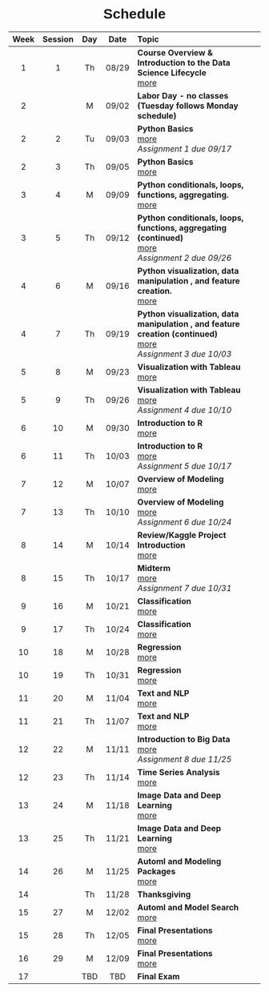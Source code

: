 <h1  style="font-family:  Verdana,  Geneva,  sans-serif;  text-align:center;">Schedule</h1> 

|  Week    |  Session  |    Day    |  Date    |  Topic  |
|  :---:  |  :-----:  |  :---:  |  :---:  |  :----  |
|  1  |  1  |  Th  |  08/29  |  **Course  Overview  &  Introduction  to  the  Data  Science  Lifecycle**  <br>  [more](https://rpi-data.github.io/course-intro-ml-app/sessions/session1/)  |
|  2  |    |  M  |  09/02  |  **Labor  Day  -  no  classes  (Tuesday  follows  Monday  schedule)**  <br>    |
|  2  |  2  |  Tu  |  09/03  |  **Python  Basics**  <br>  [more](https://rpi-data.github.io/course-intro-ml-app/sessions/session2/)  <br>  *Assignment  1  due  09/17*  <br>  |
|  2  |  3  |  Th  |  09/05  |  **Python  Basics**  <br>  [more](https://rpi-data.github.io/course-intro-ml-app/sessions/session3/)  |
|  3  |  4  |  M  |  09/09  |  **Python  conditionals,  loops,  functions,  aggregating.**  <br>  [more](https://rpi-data.github.io/course-intro-ml-app/sessions/session4/)  |
|  3  |  5  |  Th  |  09/12  |  **Python  conditionals,  loops,  functions,  aggregating  (continued)**  <br>  [more](https://rpi-data.github.io/course-intro-ml-app/sessions/session5/)  <br>  *Assignment  2  due  09/26*  <br>  |
|  4  |  6  |  M  |  09/16  |  **Python  visualization,  data  manipulation  ,  and  feature  creation.**  <br>  [more](https://rpi-data.github.io/course-intro-ml-app/sessions/session6/)  |
|  4  |  7  |  Th  |  09/19  |  **Python  visualization,  data  manipulation  ,  and  feature  creation  (continued)**  <br>  [more](https://rpi-data.github.io/course-intro-ml-app/sessions/session7/)  <br>  *Assignment  3  due  10/03*  <br>  |
|  5  |  8  |  M  |  09/23  |  **Visualization  with  Tableau**  <br>  [more](https://rpi-data.github.io/course-intro-ml-app/sessions/session8/)  |
|  5  |  9  |  Th  |  09/26  |  **Visualization  with  Tableau**  <br>  [more](https://rpi-data.github.io/course-intro-ml-app/sessions/session9/)  <br>  *Assignment  4  due  10/10*  <br>  |
|  6  |  10  |  M  |  09/30  |  **Introduction  to  R**  <br>  [more](https://rpi-data.github.io/course-intro-ml-app/sessions/session10/)  |
|  6  |  11  |  Th  |  10/03  |  **Introduction  to  R**  <br>  [more](https://rpi-data.github.io/course-intro-ml-app/sessions/session11/)  <br>  *Assignment  5  due  10/17*  <br>  |
|  7  |  12  |  M  |  10/07  |  **Overview  of  Modeling**  <br>  [more](https://rpi-data.github.io/course-intro-ml-app/sessions/session12/)  |
|  7  |  13  |  Th  |  10/10  |  **Overview  of  Modeling**  <br>  [more](https://rpi-data.github.io/course-intro-ml-app/sessions/session13/)  <br>  *Assignment  6  due  10/24*  <br>  |
|  8  |  14  |  M  |  10/14  |  **Review/Kaggle  Project  Introduction**  <br>  [more](https://rpi-data.github.io/course-intro-ml-app/sessions/session14/)  |
|  8  |  15  |  Th  |  10/17  |  **Midterm**  <br>  [more](https://rpi-data.github.io/course-intro-ml-app/sessions/session15/)  <br>  *Assignment  7  due  10/31*  <br>  |
|  9  |  16  |  M  |  10/21  |  **Classification**  <br>  [more](https://rpi-data.github.io/course-intro-ml-app/sessions/session16/)  |
|  9  |  17  |  Th  |  10/24  |  **Classification**  <br>  [more](https://rpi-data.github.io/course-intro-ml-app/sessions/session17/)  |
|  10  |  18  |  M  |  10/28  |  **Regression**  <br>  [more](https://rpi-data.github.io/course-intro-ml-app/sessions/session18/)  |
|  10  |  19  |  Th  |  10/31  |  **Regression**  <br>  [more](https://rpi-data.github.io/course-intro-ml-app/sessions/session19/)  |
|  11  |  20  |  M  |  11/04  |  **Text  and  NLP**  <br>  [more](https://rpi-data.github.io/course-intro-ml-app/sessions/session20/)  |
|  11  |  21  |  Th  |  11/07  |  **Text  and  NLP**  <br>  [more](https://rpi-data.github.io/course-intro-ml-app/sessions/session21/)  |
|  12  |  22  |  M  |  11/11  |  **Introduction  to  Big  Data**  <br>  [more](https://rpi-data.github.io/course-intro-ml-app/sessions/session22/)  <br>  *Assignment  8  due  11/25*  <br>  |
|  12  |  23  |  Th  |  11/14  |  **Time  Series  Analysis**  <br>  [more](https://rpi-data.github.io/course-intro-ml-app/sessions/session23/)  |
|  13  |  24  |  M  |  11/18  |  **Image  Data  and  Deep  Learning**  <br>  [more](https://rpi-data.github.io/course-intro-ml-app/sessions/session24/)  |
|  13  |  25  |  Th  |  11/21  |  **Image  Data  and  Deep  Learning**  <br>  [more](https://rpi-data.github.io/course-intro-ml-app/sessions/session25/)  |
|  14  |  26  |  M  |  11/25  |  **Automl  and  Modeling  Packages**  <br>  [more](https://rpi-data.github.io/course-intro-ml-app/sessions/session26/)  |
|  14  |    |  Th  |  11/28  |  **Thanksgiving**  <br>    |
|  15  |  27  |  M  |  12/02  |  **Automl  and  Model  Search**  <br>  [more](https://rpi-data.github.io/course-intro-ml-app/sessions/session27/)  |
|  15  |  28  |  Th  |  12/05  |  **Final  Presentations**  <br>  [more](https://rpi-data.github.io/course-intro-ml-app/sessions/session28/)  |
|  16  |  29  |  M  |  12/09  |  **Final  Presentations**  <br>  [more](https://rpi-data.github.io/course-intro-ml-app/sessions/session29/)  |
|  17  |    |  TBD  |  TBD  |  **Final  Exam**  <br>    |
